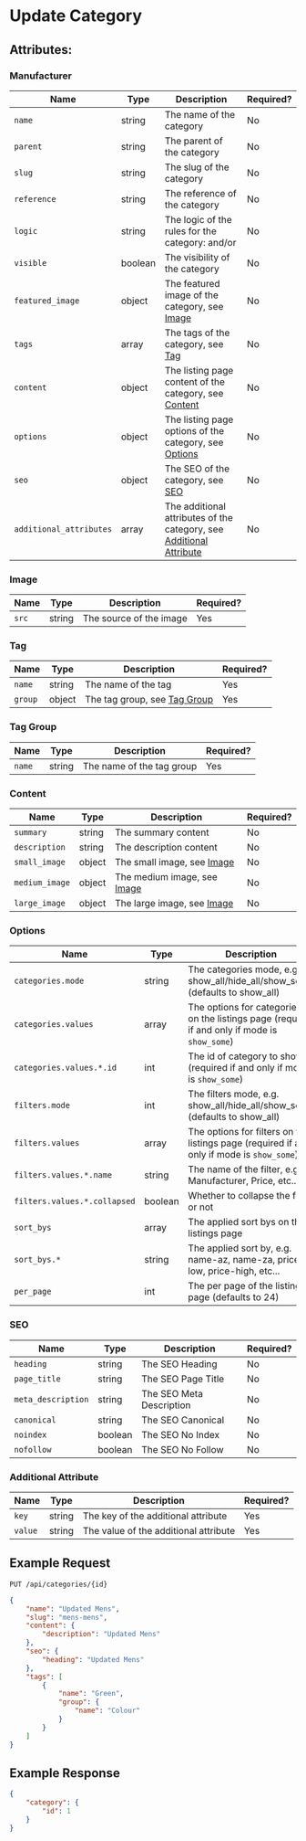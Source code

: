 # Update Category

## Attributes:

### Manufacturer

| Name                    | Type    | Description                                                                                  | Required? |
|-------------------------|---------|----------------------------------------------------------------------------------------------|-----------|
| `name`                  | string  | The name of the category                                                                     | No        |
| `parent`                | string  | The parent of the category                                                                   | No        |
| `slug`                  | string  | The slug of the category                                                                     | No        |
| `reference`             | string  | The reference of the category                                                                | No        |
| `logic`                 | string  | The logic of the rules for the category: and/or                                              | No        |
| `visible`               | boolean | The visibility of the category                                                               | No        |
| `featured_image`        | object  | The featured image of the category, see [Image](#image)                                      | No        |
| `tags`                  | array   | The tags of the category, see [Tag](#tag)                                                    | No        |
| `content`               | object  | The listing page content of the category, see [Content](#content)                            | No        |
| `options`               | object  | The listing page options of the category, see [Options](#options)                            | No        |
| `seo`                   | object  | The SEO of the category, see [SEO](#seo)                                                     | No        |
| `additional_attributes` | array   | The additional attributes of the category, see [Additional Attribute](#additional-attribute) | No        |

### Image

| Name  | Type   | Description             | Required? |
|-------|--------|-------------------------|-----------|
| `src` | string | The source of the image | Yes       |

### Tag

| Name       | Type   | Description                                | Required? |
|------------|--------|--------------------------------------------|-----------|
| `name`     | string | The name of the tag                        | Yes       |
| `group`    | object | The tag group, see [Tag Group](#tag-group) | Yes       |

### Tag Group

| Name      | Type   | Description               | Required? |
|-----------|--------|---------------------------|-----------|
| `name`    | string | The name of the tag group | Yes       |

### Content

| Name           | Type   | Description                           | Required? |
|----------------|--------|---------------------------------------|-----------|
| `summary`      | string | The summary content                   | No        |
| `description`  | string | The description content               | No        |
| `small_image`  | object | The small image, see [Image](#image)  | No        |
| `medium_image` | object | The medium image, see [Image](#image) | No        |
| `large_image`  | object | The large image, see [Image](#image)  | No        |

### Options

| Name                         | Type    | Description                                                                                   | Required?   |
|------------------------------|---------|-----------------------------------------------------------------------------------------------|-------------|
| `categories.mode`            | string  | The categories mode, e.g. show_all/hide_all/show_some (defaults to show_all)                  | No          |
| `categories.values`          | array   | The options for categories on the listings page (required if and only if mode is `show_some`) | No          |
| `categories.values.*.id`     | int     | The id of category to show (required if and only if mode is `show_some`)                      | Conditional |
| `filters.mode`               | int     | The filters mode, e.g. show_all/hide_all/show_some (defaults to show_all)                     | No          |
| `filters.values`             | array   | The options for filters on the listings page (required if and only if mode is `show_some`)    | Conditional |
| `filters.values.*.name`      | string  | The name of the filter, e.g. Manufacturer, Price, etc...                                      | Yes         |
| `filters.values.*.collapsed` | boolean | Whether to collapse the filter or not                                                         | Yes         |
| `sort_bys`                   | array   | The applied sort bys on the listings page                                                     | No          |
| `sort_bys.*`                 | string  | The applied sort by, e.g. name-az, name-za, price-low, price-high, etc...                     | No          |
| `per_page`                   | int     | The per page of the listings page (defaults to 24)                                            | No          |

### SEO

| Name               | Type      | Description                | Required? |
|--------------------|-----------|----------------------------|-----------|
| `heading`          | string    | The SEO Heading            | No        |
| `page_title`       | string    | The SEO Page Title         | No        |
| `meta_description` | string    | The SEO Meta Description   | No        |
| `canonical`        | string    | The SEO Canonical          | No        |
| `noindex`          | boolean   | The SEO No Index           | No        |
| `nofollow`         | boolean   | The SEO No Follow          | No        |

### Additional Attribute

| Name    | Type    | Description                           | Required? |
|---------|---------|---------------------------------------|-----------|
| `key`   | string  | The key of the additional attribute   | Yes       |
| `value` | string  | The value of the additional attribute | Yes       |

## Example Request

```http request
PUT /api/categories/{id}
```

```json lines
{
    "name": "Updated Mens",
    "slug": "mens-mens",
    "content": {
        "description": "Updated Mens"
    },
    "seo": {
        "heading": "Updated Mens"
    },
    "tags": [
        {
            "name": "Green",
            "group": {
                "name": "Colour"
            }
        }
    ]
}
```

## Example Response

```json
{
    "category": {
        "id": 1
    }
}
```


